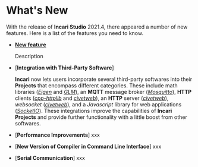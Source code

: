 # What's New

With the release of **Incari Studio** 2021.4, there appeared a number of new features. Here is a list of the features you need to know.

* [**New feature**](link)

    Description
* [**Integration with Third-Party Software**]
  
    **Incari** now lets users incorporate several third-party softwares into their **Projects** that encompass different categories. These include math libraries ([*Eigen*](https://eigen.tuxfamily.org/index.php?title=Main_Page) and [*GLM*](http://glm.g-truc.net/0.9.8.5/)), an **MQTT** message broker ([*Mosquitto*](http://mosquitto.org/)), **HTTP** clients ([*cpp-httplib*](https://github.com/yhirose/cpp-httplib) and [*civetweb*](http://civetweb.github.io/civetweb/)), an **HTTP** server ([*civetweb*](http://civetweb.github.io/civetweb/)), *websocket* ([*civetweb*](http://civetweb.github.io/civetweb/)), and a *Javascript* library for web applications ([*SocketIO*](https://socket.io/)). These integrations improve the capabilities of **Incari Projects** and provide further functionality with a little boost from other softwares. 
* [**Performance Improvements**]
  xxx
* [**New Version of Compiler in Command Line Interface**]
  xxx
* [**Serial Communication**]
  xxx
